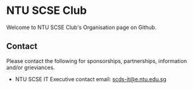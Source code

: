 # NTU SCSE Club
Welcome to NTU SCSE Club's Organisation page on Github.

## Contact
Please contact the following for sponsorships, partnerships, information and/or grieviances.
* NTU SCSE IT Executive contact email: scds-it@e.ntu.edu.sg
